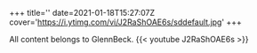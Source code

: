 +++
title=''
date=2021-01-18T15:27:07Z
cover='https://i.ytimg.com/vi/J2RaShOAE6s/sddefault.jpg'
+++

All content belongs to GlennBeck.
{{< youtube J2RaShOAE6s >}}
